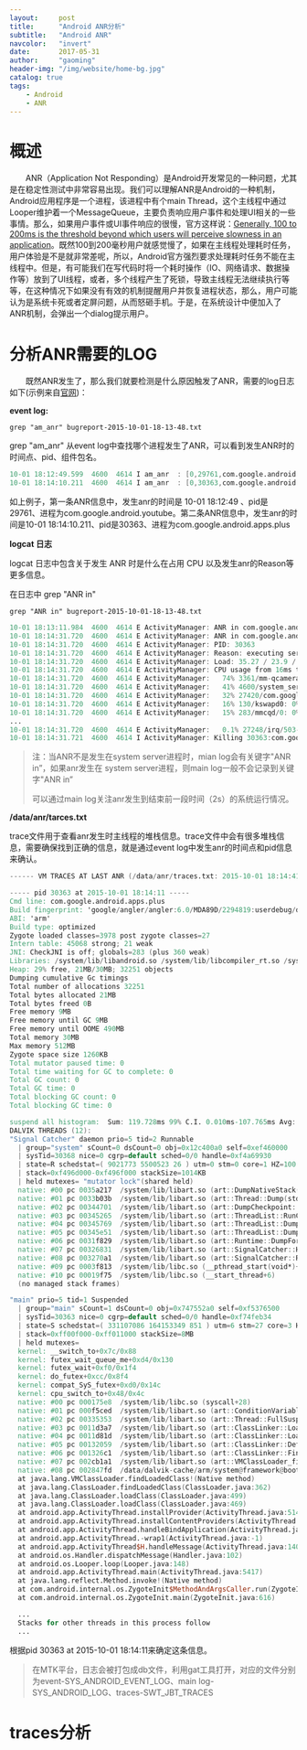 ```yaml
---
layout:     post
title:      "Android ANR分析"
subtitle:   "Android ANR"
navcolor:   "invert"
date:       2017-05-31
author:     "gaoming"
header-img: "/img/website/home-bg.jpg"
catalog: true
tags:
    - Android 
    - ANR 
---
```

# 概述

&emsp;&emsp;ANR（Application Not Responding）是Android开发常见的一种问题，尤其是在稳定性测试中非常容易出现。我们可以理解ANR是Android的一种机制，Android应用程序是一个进程，该进程中有个main Thread，这个主线程中通过Looper维护着一个MessageQueue，主要负责响应用户事件和处理UI相关的一些事情。那么，如果用户事件或UI事件响应的很慢，官方这样说：[Generally, 100 to 200ms is the threshold beyond which users will perceive slowness in an application](https://developer.android.com/training/articles/perf-anr.html#Reinforcing)。既然100到200毫秒用户就感觉慢了，如果在主线程处理耗时任务，用户体验是不是就非常差呢，所以，Android官方强烈要求处理耗时任务不能在主线程中。但是，有可能我们在写代码时将一个耗时操作（IO、网络请求、数据操作等）放到了UI线程，或者，多个线程产生了死锁，导致主线程无法继续执行等等，在这种情况下如果没有有效的机制提醒用户并恢复进程状态，那么，用户可能认为是系统卡死或者定屏问题，从而怒砸手机。于是，在系统设计中便加入了ANR机制，会弹出一个dialog提示用户。

# 分析ANR需要的LOG

&emsp;&emsp;既然ANR发生了，那么我们就要检测是什么原因触发了ANR，需要的log日志如下(示例来自[官网](https://source.android.com/source/read-bug-reports#anrs-deadlocks))：

**event log:**

```
grep "am_anr" bugreport-2015-10-01-18-13-48.txt
```

grep "am_anr" 从event log中查找哪个进程发生了ANR，可以看到发生ANR时的时间点、pid、组件包名。

```verilog
10-01 18:12:49.599  4600  4614 I am_anr  : [0,29761,com.google.android.youtube,953695941,executing service com.google.android.youtube/com.google.android.apps.youtube.app.offline.transfer.OfflineTransferService]
10-01 18:14:10.211  4600  4614 I am_anr  : [0,30363,com.google.android.apps.plus,953728580,executing service com.google.android.apps.plus/com.google.android.apps.photos.service.PhotosService]
```

如上例子，第一条ANR信息中，发生anr的时间是 10-01 18:12:49 、pid是29761、进程为com.google.android.youtube。第二条ANR信息中，发生anr的时间是10-01 18:14:10.211、pid是30363、进程为com.google.android.apps.plus

**logcat 日志**

 logcat 日志中包含关于发生 ANR 时是什么在占用 CPU 以及发生anr的Reason等更多信息。

在日志中  grep "ANR in"

```
grep "ANR in" bugreport-2015-10-01-18-13-48.txt
```

```verilog
10-01 18:13:11.984  4600  4614 E ActivityManager: ANR in com.google.android.youtube
10-01 18:14:31.720  4600  4614 E ActivityManager: ANR in com.google.android.apps.plus
10-01 18:14:31.720  4600  4614 E ActivityManager: PID: 30363
10-01 18:14:31.720  4600  4614 E ActivityManager: Reason: executing service com.google.android.apps.plus/com.google.android.apps.photos.service.PhotosService
10-01 18:14:31.720  4600  4614 E ActivityManager: Load: 35.27 / 23.9 / 16.18
10-01 18:14:31.720  4600  4614 E ActivityManager: CPU usage from 16ms to 21868ms later:
10-01 18:14:31.720  4600  4614 E ActivityManager:   74% 3361/mm-qcamera-daemon: 62% user + 12% kernel / faults: 15276 minor 10 major
10-01 18:14:31.720  4600  4614 E ActivityManager:   41% 4600/system_server: 18% user + 23% kernel / faults: 18597 minor 309 major
10-01 18:14:31.720  4600  4614 E ActivityManager:   32% 27420/com.google.android.GoogleCamera: 24% user + 7.8% kernel / faults: 48374 minor 338 major
10-01 18:14:31.720  4600  4614 E ActivityManager:   16% 130/kswapd0: 0% user + 16% kernel
10-01 18:14:31.720  4600  4614 E ActivityManager:   15% 283/mmcqd/0: 0% user + 15% kernel
...
10-01 18:14:31.720  4600  4614 E ActivityManager:   0.1% 27248/irq/503-synapti: 0%
10-01 18:14:31.721  4600  4614 I ActivityManager: Killing 30363:com.google.android.apps.plus/u0a206 (adj 0): bg anr
```

> 注：当ANR不是发生在system server进程时，mian log会有关键字"ANR in”，如果anr发生在 system server进程，则main log一般不会记录到关键字"ANR in”
>
> 可以通过main log关注anr发生到结束前一段时间（2s）的系统运行情况。

**/data/anr/tarces.txt**

trace文件用于查看anr发生时主线程的堆栈信息。trace文件中会有很多堆栈信息，需要确保找到正确的信息，就是通过event log中发生anr的时间点和pid信息来确认。

```verilog
------ VM TRACES AT LAST ANR (/data/anr/traces.txt: 2015-10-01 18:14:41) ------

----- pid 30363 at 2015-10-01 18:14:11 -----
Cmd line: com.google.android.apps.plus
Build fingerprint: 'google/angler/angler:6.0/MDA89D/2294819:userdebug/dev-keys'
ABI: 'arm'
Build type: optimized
Zygote loaded classes=3978 post zygote classes=27
Intern table: 45068 strong; 21 weak
JNI: CheckJNI is off; globals=283 (plus 360 weak)
Libraries: /system/lib/libandroid.so /system/lib/libcompiler_rt.so /system/lib/libjavacrypto.so /system/lib/libjnigraphics.so /system/lib/libmedia_jni.so /system/lib/libwebviewchromium_loader.so libjavacore.so (7)
Heap: 29% free, 21MB/30MB; 32251 objects
Dumping cumulative Gc timings
Total number of allocations 32251
Total bytes allocated 21MB
Total bytes freed 0B
Free memory 9MB
Free memory until GC 9MB
Free memory until OOME 490MB
Total memory 30MB
Max memory 512MB
Zygote space size 1260KB
Total mutator paused time: 0
Total time waiting for GC to complete: 0
Total GC count: 0
Total GC time: 0
Total blocking GC count: 0
Total blocking GC time: 0

suspend all histogram:  Sum: 119.728ms 99% C.I. 0.010ms-107.765ms Avg: 5.442ms Max: 119.562ms
DALVIK THREADS (12):
"Signal Catcher" daemon prio=5 tid=2 Runnable
  | group="system" sCount=0 dsCount=0 obj=0x12c400a0 self=0xef460000
  | sysTid=30368 nice=0 cgrp=default sched=0/0 handle=0xf4a69930
  | state=R schedstat=( 9021773 5500523 26 ) utm=0 stm=0 core=1 HZ=100
  | stack=0xf496d000-0xf496f000 stackSize=1014KB
  | held mutexes= "mutator lock"(shared held)
  native: #00 pc 0035a217  /system/lib/libart.so (art::DumpNativeStack(std::__1::basic_ostream<char, std::__1::char_traits<char> >&, int, char const*, art::ArtMethod*, void*)+126)
  native: #01 pc 0033b03b  /system/lib/libart.so (art::Thread::Dump(std::__1::basic_ostream<char, std::__1::char_traits<char> >&) const+138)
  native: #02 pc 00344701  /system/lib/libart.so (art::DumpCheckpoint::Run(art::Thread*)+424)
  native: #03 pc 00345265  /system/lib/libart.so (art::ThreadList::RunCheckpoint(art::Closure*)+200)
  native: #04 pc 00345769  /system/lib/libart.so (art::ThreadList::Dump(std::__1::basic_ostream<char, std::__1::char_traits<char> >&)+124)
  native: #05 pc 00345e51  /system/lib/libart.so (art::ThreadList::DumpForSigQuit(std::__1::basic_ostream<char, std::__1::char_traits<char> >&)+312)
  native: #06 pc 0031f829  /system/lib/libart.so (art::Runtime::DumpForSigQuit(std::__1::basic_ostream<char, std::__1::char_traits<char> >&)+68)
  native: #07 pc 00326831  /system/lib/libart.so (art::SignalCatcher::HandleSigQuit()+896)
  native: #08 pc 003270a1  /system/lib/libart.so (art::SignalCatcher::Run(void*)+324)
  native: #09 pc 0003f813  /system/lib/libc.so (__pthread_start(void*)+30)
  native: #10 pc 00019f75  /system/lib/libc.so (__start_thread+6)
  (no managed stack frames)

"main" prio=5 tid=1 Suspended
  | group="main" sCount=1 dsCount=0 obj=0x747552a0 self=0xf5376500
  | sysTid=30363 nice=0 cgrp=default sched=0/0 handle=0xf74feb34
  | state=S schedstat=( 331107086 164153349 851 ) utm=6 stm=27 core=3 HZ=100
  | stack=0xff00f000-0xff011000 stackSize=8MB
  | held mutexes=
  kernel: __switch_to+0x7c/0x88
  kernel: futex_wait_queue_me+0xd4/0x130
  kernel: futex_wait+0xf0/0x1f4
  kernel: do_futex+0xcc/0x8f4
  kernel: compat_SyS_futex+0xd0/0x14c
  kernel: cpu_switch_to+0x48/0x4c
  native: #00 pc 000175e8  /system/lib/libc.so (syscall+28)
  native: #01 pc 000f5ced  /system/lib/libart.so (art::ConditionVariable::Wait(art::Thread*)+80)
  native: #02 pc 00335353  /system/lib/libart.so (art::Thread::FullSuspendCheck()+838)
  native: #03 pc 0011d3a7  /system/lib/libart.so (art::ClassLinker::LoadClassMembers(art::Thread*, art::DexFile const&, unsigned char const*, art::Handle<art::mirror::Class>, art::OatFile::OatClass const*)+746)
  native: #04 pc 0011d81d  /system/lib/libart.so (art::ClassLinker::LoadClass(art::Thread*, art::DexFile const&, art::DexFile::ClassDef const&, art::Handle<art::mirror::Class>)+88)
  native: #05 pc 00132059  /system/lib/libart.so (art::ClassLinker::DefineClass(art::Thread*, char const*, unsigned int, art::Handle<art::mirror::ClassLoader>, art::DexFile const&, art::DexFile::ClassDef const&)+320)
  native: #06 pc 001326c1  /system/lib/libart.so (art::ClassLinker::FindClassInPathClassLoader(art::ScopedObjectAccessAlreadyRunnable&, art::Thread*, char const*, unsigned int, art::Handle<art::mirror::ClassLoader>, art::mirror::Class**)+688)
  native: #07 pc 002cb1a1  /system/lib/libart.so (art::VMClassLoader_findLoadedClass(_JNIEnv*, _jclass*, _jobject*, _jstring*)+264)
  native: #08 pc 002847fd  /data/dalvik-cache/arm/system@framework@boot.oat (Java_java_lang_VMClassLoader_findLoadedClass__Ljava_lang_ClassLoader_2Ljava_lang_String_2+112)
  at java.lang.VMClassLoader.findLoadedClass!(Native method)
  at java.lang.ClassLoader.findLoadedClass(ClassLoader.java:362)
  at java.lang.ClassLoader.loadClass(ClassLoader.java:499)
  at java.lang.ClassLoader.loadClass(ClassLoader.java:469)
  at android.app.ActivityThread.installProvider(ActivityThread.java:5141)
  at android.app.ActivityThread.installContentProviders(ActivityThread.java:4748)
  at android.app.ActivityThread.handleBindApplication(ActivityThread.java:4688)
  at android.app.ActivityThread.-wrap1(ActivityThread.java:-1)
  at android.app.ActivityThread$H.handleMessage(ActivityThread.java:1405)
  at android.os.Handler.dispatchMessage(Handler.java:102)
  at android.os.Looper.loop(Looper.java:148)
  at android.app.ActivityThread.main(ActivityThread.java:5417)
  at java.lang.reflect.Method.invoke!(Native method)
  at com.android.internal.os.ZygoteInit$MethodAndArgsCaller.run(ZygoteInit.java:726)
  at com.android.internal.os.ZygoteInit.main(ZygoteInit.java:616)

  ...
  Stacks for other threads in this process follow
  ...
```

根据pid 30363 at 2015-10-01 18:14:11来确定这条信息。

> 在MTK平台，日志会被打包成db文件，利用gat工具打开，对应的文件分别为event-SYS_ANDROID_EVENT_LOG、main log-SYS_ANDROID_LOG、traces-SWT_JBT_TRACES

# traces分析

